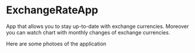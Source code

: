# ExchangeRateApp
App that allows you to stay up-to-date with exchange currencies.
Moreover you can watch chart with monthly changes of exchange currencies.
<p>Here are some photoes of the application</p>
<image="pic.png1">
